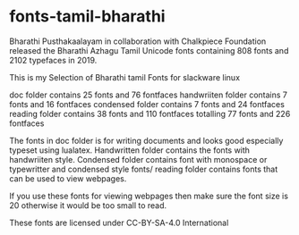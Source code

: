 # fonts-tamil-bharathi

Bharathi Pusthakaalayam in collaboration with
Chalkpiece Foundation released the Bharathi Azhagu
Tamil Unicode fonts containing 808 fonts and
2102 typefaces in 2019.

This is my Selection of Bharathi tamil Fonts for slackware linux

doc folder contains 25 fonts and 76 fontfaces
handwriiten folder contains 7 fonts and 16 fontfaces
condensed folder contains 7 fonts and 24 fontfaces
reading folder contains 38 fonts and 110 fontfaces
totalling 77 fonts and  226 fontfaces

The fonts in doc folder is for writing documents and
looks good especially typeset using lualatex.
Handwritten folder contains the fonts with
handwriiten style.
Condensed folder contains font with monospace or
typewritter and condensed style fonts/
reading folder contains fonts that can be used to view
webpages.


If you use these fonts for viewing webpages then
make sure the font size is 20 otherwise
it would be too small to read.

These fonts are licensed under CC-BY-SA-4.0 International
